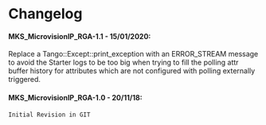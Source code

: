 # Changelog


#### MKS_MicrovisionIP_RGA-1.1 - 15/01/2020:

Replace a Tango::Except::print_exception with an ERROR_STREAM message to avoid the Starter logs to be too big when trying to fill the polling attr buffer history for attributes which are not configured with polling externally triggered.

#### MKS_MicrovisionIP_RGA-1.0 - 20/11/18:
    Initial Revision in GIT
